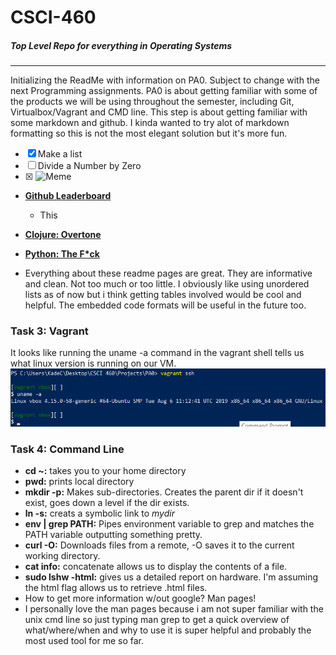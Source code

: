 # CSCI-460
##### Top Level Repo for everything in Operating Systems
----
Initializing the ReadMe with information on PA0. Subject to change with the next Programming assignments. PA0 is about getting familiar with some of the products we will be using throughout the semester, including Git, Virtualbox/Vagrant and CMD line. This step is about getting familiar with some markdown and github. I kinda wanted to try alot of markdown formatting so this is not the most elegant solution but it's more fun.
- [x] Make a list
- [ ] Divide a Number by Zero
- [x] <img src="https://i.kym-cdn.com/entries/icons/facebook/000/028/207/Screen_Shot_2019-01-17_at_4.22.43_PM.jpg" alt="Meme" width="180"/>

* [**Github Leaderboard**](https://github.com/EvanLi/Github-Ranking/blob/master/README.md)
  * This

* [**Clojure: Overtone**](https://github.com/overtone/overtone)

* [__Python: The F*ck__](https://github.com/nvbn/thefuck)
*  Everything about these readme pages are great. They are informative and clean. Not too much or too little. I obviously like using unordered lists as of now but i think getting tables involved would be cool and helpful. The embedded code formats will be useful in the future too.

### Task 3: Vagrant
It looks like running the uname -a command in the vagrant shell tells us what linux version is running on our VM.
![Uname CMD](Vagrant_Uname.png)

### Task 4: Command Line
* __cd ~:__ takes you to your home directory
* __pwd:__ prints local directory
* __mkdir -p:__ Makes sub-directories. Creates the parent dir if it doesn't exist, goes down a level if the dir exists.
* __ln -s:__ creats a symbolic link to _mydir_
* __env | grep PATH:__ Pipes environment variable to grep and matches the PATH variable outputting something pretty.
* __curl -O:__ Downloads files from a remote, -O saves it to the current working directory.
* __cat info:__ concatenate allows us to display the contents of a file.
* __sudo lshw -html:__ gives us a detailed report on hardware. I'm assuming the html flag allows us to retrieve .html files.
* How to get more information w/out google? Man pages!
* I personally love the man pages because i am not super familiar with the unix cmd line so just typing man grep to get a quick overview of what/where/when and why to use it is super helpful and probably the most used tool for me so far.




